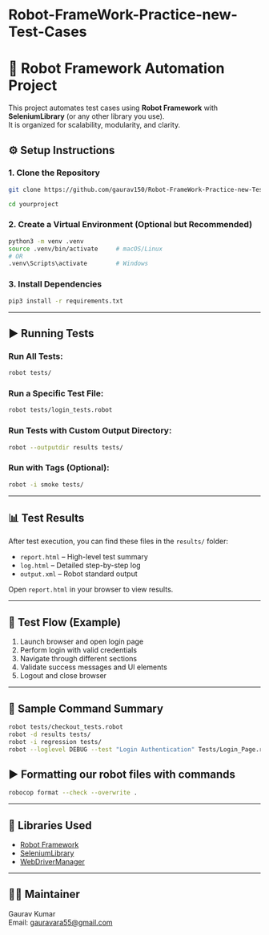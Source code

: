 # Robot-FrameWork-Practice-new-Test-Cases
# 🧪 Robot Framework Automation Project

This project automates test cases using **Robot Framework** with **SeleniumLibrary** (or any other library you use).  
It is organized for scalability, modularity, and clarity.



## ⚙️ Setup Instructions

### 1. Clone the Repository

```bash
git clone https://github.com/gaurav150/Robot-FrameWork-Practice-new-Test-Cases.git

cd yourproject
```

### 2. Create a Virtual Environment (Optional but Recommended)

```bash
python3 -m venv .venv
source .venv/bin/activate     # macOS/Linux
# OR
.venv\Scripts\activate        # Windows
```

### 3. Install Dependencies

```bash
pip3 install -r requirements.txt
```
---

## ▶️ Running Tests

### Run All Tests:

```bash
robot tests/
```

### Run a Specific Test File:

```bash
robot tests/login_tests.robot
```

### Run Tests with Custom Output Directory:

```bash
robot --outputdir results tests/
```

### Run with Tags (Optional):

```bash
robot -i smoke tests/
```

---

## 📊 Test Results

After test execution, you can find these files in the `results/` folder:

- `report.html` – High-level test summary  
- `log.html` – Detailed step-by-step log  
- `output.xml` – Robot standard output  

Open `report.html` in your browser to view results.

---

## 🔄 Test Flow (Example)

1. Launch browser and open login page  
2. Perform login with valid credentials  
3. Navigate through different sections  
4. Validate success messages and UI elements  
5. Logout and close browser  

---

## 🧾 Sample Command Summary

```bash
robot tests/checkout_tests.robot
robot -d results tests/
robot -i regression tests/
robot --loglevel DEBUG --test "Login Authentication" Tests/Login_Page.robot
```

## ▶️ Formatting our robot files with commands
```bash
robocop format --check --overwrite .
```
---

## 🧩 Libraries Used

- [Robot Framework](https://robotframework.org/)
- [SeleniumLibrary](https://robotframework.org/SeleniumLibrary/)
- [WebDriverManager](https://github.com/SergeyPirogov/webdrivermanager)

---

## 🙋‍♂️ Maintainer

Gaurav Kumar  
Email: gauravara55@gmail.com  
